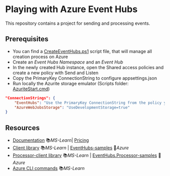 # Playing with Azure Event Hubs

This repository contains a project for sending and processing events.

## Prerequisites

- You can find a [CreateEventHubs.ps1](Scripts/CreateEventHubs.ps1) script file, that will manage all creation process on Azure
- Create an *Event Hubs Namespace* and an *Event Hub*
- In the newly created Hub instance, open the Shared access policies and create a new policy with Send and Listen
- Copy the PrimaryKey ConnectionString to configure appsettings.json
- Run locally the Azurite storage emulator (Scripts folder: [AzuriteStart.cmd](Scripts/AzuriteStart.cmd))

```json
"ConnectionStrings": {
    "EventHubs": "Use the PrimaryKey ConnectionString from the policy you created",
    "AzureWebJobsStorage": "UseDevelopmentStorage=true"
}
```

## Resources

- [Documentation](https://learn.microsoft.com/en-us/azure/event-hubs/event-hubs-about) 📚*MS-Learn*| [Pricing](https://azure.microsoft.com/en-us/pricing/details/event-hubs)
- [Client library](https://learn.microsoft.com/en-us/dotnet/api/overview/azure/messaging.eventhubs-readme) 📚*MS-Learn* | [EventHubs-samples](https://github.com/Azure/azure-sdk-for-net/tree/main/sdk/eventhub/Azure.Messaging.EventHubs) 👤*Azure*
- [Processor-client library](https://learn.microsoft.com/en-us/dotnet/api/overview/azure/messaging.eventhubs.processor-readme) 📚*MS-Learn* | [EventHubs.Processor-samples](https://github.com/Azure/azure-sdk-for-net/tree/main/sdk/eventhub/Azure.Messaging.EventHubs.Processor) 👤*Azure*
- [Azure CLI commands](https://learn.microsoft.com/en-us/cli/azure/eventhubs?view=azure-cli-latest) 📚*MS-Learn*
